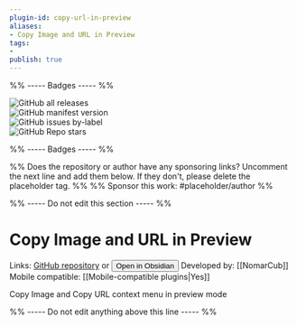 ```yaml
---
plugin-id: copy-url-in-preview
aliases:
- Copy Image and URL in Preview
tags: 
- 
publish: true
---
```


%% ----- Badges ----- %%

![GitHub all releases](https://img.shields.io/github/downloads/NomarCub/obsidian-copy-url-in-preview/total?color=573E7A&logo=github&style=for-the-badge)   
![GitHub manifest version](https://img.shields.io/github/manifest-json/v/NomarCub/obsidian-copy-url-in-preview?color=573E7A&logo=github&style=for-the-badge)   
![GitHub issues by-label](https://img.shields.io/github/issues/NomarCub/obsidian-copy-url-in-preview/help%20wanted?color=573E7A&logo=github&style=for-the-badge)   
![GitHub Repo stars](https://img.shields.io/github/stars/NomarCub/obsidian-copy-url-in-preview?color=573E7A&logo=github&style=for-the-badge)

%% ----- Badges ----- %%

%% Does the repository or author have any sponsoring links? Uncomment the next line and add them below. If they don't, please delete the placeholder tag. %%
%% Sponsor this work: #placeholder/author %%

%% ----- Do not edit this section ----- %%

# Copy Image and URL in Preview

Links: [GitHub repository](https://github.com/NomarCub/obsidian-copy-url-in-preview) or [<button id=HH>Open in Obsidian</button>](obsidian://goto-plugin?id=copy-url-in-preview)
Developed by: [[NomarCub]]
Mobile compatible: [[Mobile-compatible plugins|Yes]]

Copy Image and Copy URL context menu in preview mode

%% ----- Do not edit anything above this line ----- %% 

